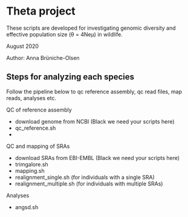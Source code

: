 # Theta project

These scripts are developed for investigating genomic diversity and effective population size (θ = 4Neμ) in wildlife.

August 2020

Author: Anna Brüniche-Olsen

## Steps for analyzing each species

Follow the pipeline below to qc reference assembly, qc read files, map reads, analyses etc.

QC of reference assembly
- download genome from NCBI (Black we need your scripts here)
- qc_reference.sh
- 

QC and mapping of SRAs
- download SRAs from EBI-EMBL (Black we need your scripts here)
- trimgalore.sh
- mapping.sh
- realignment_single.sh (for individuals with a single SRA)
- realignment_multiple.sh (for individuals with multiple SRAs)

Analyses
- angsd.sh



